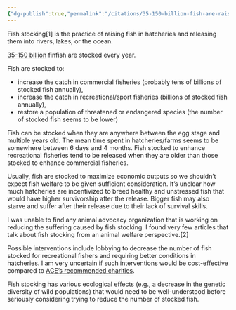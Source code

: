 ```yaml
---
{"dg-publish":true,"permalink":"/citations/35-150-billion-fish-are-raised-in-captivity-to-be-released-into-the-wild-every-year-rethink-priorities/","tags":["#fish"],"created":"2025-10-23T17:42:45.471+01:00","updated":"2025-10-23T18:12:10.215+01:00"}
---
```


Fish stocking[1] is the practice of raising fish in hatcheries and releasing them into rivers, lakes, or the ocean.

[35-150 billion](https://www.getguesstimate.com/models/12854) finfish are stocked every year.

Fish are stocked to:

*   increase the catch in commercial fisheries (probably tens of billions of stocked fish annually),
*   increase the catch in recreational/sport fisheries (billions of stocked fish annually),
*   restore a population of threatened or endangered species (the number of stocked fish seems to be lower)

Fish can be stocked when they are anywhere between the egg stage and multiple years old. The mean time spent in hatcheries/farms seems to be somewhere between 6 days and 4 months. Fish stocked to enhance recreational fisheries tend to be released when they are older than those stocked to enhance commercial fisheries.

Usually, fish are stocked to maximize economic outputs so we shouldn’t expect fish welfare to be given sufficient consideration. It’s unclear how much hatcheries are incentivized to breed healthy and unstressed fish that would have higher survivorship after the release. Bigger fish may also starve and suffer after their release due to their lack of survival skills.

I was unable to find any animal advocacy organization that is working on reducing the suffering caused by fish stocking. I found very few articles that talk about fish stocking from an animal welfare perspective.[2]

Possible interventions include lobbying to decrease the number of fish stocked for recreational fishers and requiring better conditions in hatcheries. I am very uncertain if such interventions would be cost-effective compared to [ACE’s recommended charities](https://animalcharityevaluators.org/charity-reviews/all-charity-reviews/).

Fish stocking has various ecological effects (e.g., a decrease in the genetic diversity of wild populations) that would need to be well-understood before seriously considering trying to reduce the number of stocked fish.